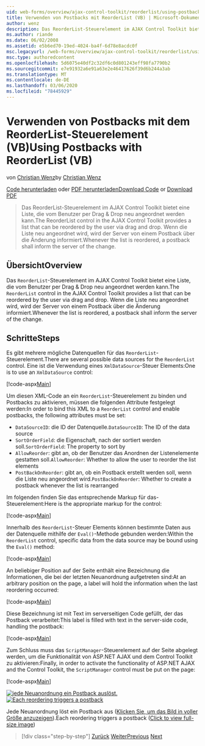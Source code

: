 ```yaml
---
uid: web-forms/overview/ajax-control-toolkit/reorderlist/using-postbacks-with-reorderlist-vb
title: Verwenden von Postbacks mit ReorderList (VB) | Microsoft-Dokumentation
author: wenz
description: Das ReorderList-Steuerelement im AJAX Control Toolkit bietet eine Liste, die vom Benutzer per Drag & Drop neu angeordnet werden kann. Wenn die Liste neu angeordnet ist, wird ein Po...
ms.author: riande
ms.date: 06/02/2008
ms.assetid: e5b6ed70-19ed-4024-ba4f-6d78e8acdc0f
msc.legacyurl: /web-forms/overview/ajax-control-toolkit/reorderlist/using-postbacks-with-reorderlist-vb
msc.type: authoredcontent
ms.openlocfilehash: 5d6075e40df2c32df6c0d801243eff98fa7790b2
ms.sourcegitcommit: e7e91932a6e91a63e2e46417626f39d6b244a3ab
ms.translationtype: MT
ms.contentlocale: de-DE
ms.lasthandoff: 03/06/2020
ms.locfileid: "78445929"
---
```

# <a name="using-postbacks-with-reorderlist-vb"></a><span data-ttu-id="bac2b-104">Verwenden von Postbacks mit dem ReorderList-Steuerelement (VB)</span><span class="sxs-lookup"><span data-stu-id="bac2b-104">Using Postbacks with ReorderList (VB)</span></span>

<span data-ttu-id="bac2b-105">von [Christian Wenz](https://github.com/wenz)</span><span class="sxs-lookup"><span data-stu-id="bac2b-105">by [Christian Wenz](https://github.com/wenz)</span></span>

<span data-ttu-id="bac2b-106">[Code herunterladen](https://download.microsoft.com/download/9/3/f/93f8daea-bebd-4821-833b-95205389c7d0/ReorderList4.vb.zip) oder [PDF herunterladen](https://download.microsoft.com/download/2/d/c/2dc10e34-6983-41d4-9c08-f78f5387d32b/reorderlist4VB.pdf)</span><span class="sxs-lookup"><span data-stu-id="bac2b-106">[Download Code](https://download.microsoft.com/download/9/3/f/93f8daea-bebd-4821-833b-95205389c7d0/ReorderList4.vb.zip) or [Download PDF](https://download.microsoft.com/download/2/d/c/2dc10e34-6983-41d4-9c08-f78f5387d32b/reorderlist4VB.pdf)</span></span>

> <span data-ttu-id="bac2b-107">Das ReorderList-Steuerelement im AJAX Control Toolkit bietet eine Liste, die vom Benutzer per Drag & Drop neu angeordnet werden kann.</span><span class="sxs-lookup"><span data-stu-id="bac2b-107">The ReorderList control in the AJAX Control Toolkit provides a list that can be reordered by the user via drag and drop.</span></span> <span data-ttu-id="bac2b-108">Wenn die Liste neu angeordnet wird, wird der Server von einem Postback über die Änderung informiert.</span><span class="sxs-lookup"><span data-stu-id="bac2b-108">Whenever the list is reordered, a postback shall inform the server of the change.</span></span>

## <a name="overview"></a><span data-ttu-id="bac2b-109">Übersicht</span><span class="sxs-lookup"><span data-stu-id="bac2b-109">Overview</span></span>

<span data-ttu-id="bac2b-110">Das `ReorderList`-Steuerelement im AJAX Control Toolkit bietet eine Liste, die vom Benutzer per Drag & Drop neu angeordnet werden kann.</span><span class="sxs-lookup"><span data-stu-id="bac2b-110">The `ReorderList` control in the AJAX Control Toolkit provides a list that can be reordered by the user via drag and drop.</span></span> <span data-ttu-id="bac2b-111">Wenn die Liste neu angeordnet wird, wird der Server von einem Postback über die Änderung informiert.</span><span class="sxs-lookup"><span data-stu-id="bac2b-111">Whenever the list is reordered, a postback shall inform the server of the change.</span></span>

## <a name="steps"></a><span data-ttu-id="bac2b-112">Schritte</span><span class="sxs-lookup"><span data-stu-id="bac2b-112">Steps</span></span>

<span data-ttu-id="bac2b-113">Es gibt mehrere mögliche Datenquellen für das `ReorderList`-Steuerelement.</span><span class="sxs-lookup"><span data-stu-id="bac2b-113">There are several possible data sources for the `ReorderList` control.</span></span> <span data-ttu-id="bac2b-114">Eine ist die Verwendung eines `XmlDataSource`-Steuer Elements:</span><span class="sxs-lookup"><span data-stu-id="bac2b-114">One is to use an `XmlDataSource` control:</span></span>

[!code-aspx[Main](using-postbacks-with-reorderlist-vb/samples/sample1.aspx)]

<span data-ttu-id="bac2b-115">Um diesen XML-Code an ein `ReorderList`-Steuerelement zu binden und Postbacks zu aktivieren, müssen die folgenden Attribute festgelegt werden:</span><span class="sxs-lookup"><span data-stu-id="bac2b-115">In order to bind this XML to a `ReorderList` control and enable postbacks, the following attributes must be set:</span></span>

- <span data-ttu-id="bac2b-116">`DataSourceID`: die ID der Datenquelle.</span><span class="sxs-lookup"><span data-stu-id="bac2b-116">`DataSourceID`: The ID of the data source</span></span>
- <span data-ttu-id="bac2b-117">`SortOrderField`: die Eigenschaft, nach der sortiert werden soll.</span><span class="sxs-lookup"><span data-stu-id="bac2b-117">`SortOrderField`: The property to sort by</span></span>
- <span data-ttu-id="bac2b-118">`AllowReorder`: gibt an, ob der Benutzer das Anordnen der Listenelemente gestatten soll.</span><span class="sxs-lookup"><span data-stu-id="bac2b-118">`AllowReorder`: Whether to allow the user to reorder the list elements</span></span>
- <span data-ttu-id="bac2b-119">`PostBackOnReorder`: gibt an, ob ein Postback erstellt werden soll, wenn die Liste neu angeordnet wird.</span><span class="sxs-lookup"><span data-stu-id="bac2b-119">`PostBackOnReorder`: Whether to create a postback whenever the list is rearranged</span></span>

<span data-ttu-id="bac2b-120">Im folgenden finden Sie das entsprechende Markup für das-Steuerelement:</span><span class="sxs-lookup"><span data-stu-id="bac2b-120">Here is the appropriate markup for the control:</span></span>

[!code-aspx[Main](using-postbacks-with-reorderlist-vb/samples/sample2.aspx)]

<span data-ttu-id="bac2b-121">Innerhalb des `ReorderList`-Steuer Elements können bestimmte Daten aus der Datenquelle mithilfe der `Eval()`-Methode gebunden werden:</span><span class="sxs-lookup"><span data-stu-id="bac2b-121">Within the `ReorderList` control, specific data from the data source may be bound using the `Eval()` method:</span></span>

[!code-aspx[Main](using-postbacks-with-reorderlist-vb/samples/sample3.aspx)]

<span data-ttu-id="bac2b-122">An beliebiger Position auf der Seite enthält eine Bezeichnung die Informationen, die bei der letzten Neuanordnung aufgetreten sind:</span><span class="sxs-lookup"><span data-stu-id="bac2b-122">At an arbitrary position on the page, a label will hold the information when the last reordering occurred:</span></span>

[!code-aspx[Main](using-postbacks-with-reorderlist-vb/samples/sample4.aspx)]

<span data-ttu-id="bac2b-123">Diese Bezeichnung ist mit Text im serverseitigen Code gefüllt, der das Postback verarbeitet:</span><span class="sxs-lookup"><span data-stu-id="bac2b-123">This label is filled with text in the server-side code, handling the postback:</span></span>

[!code-aspx[Main](using-postbacks-with-reorderlist-vb/samples/sample5.aspx)]

<span data-ttu-id="bac2b-124">Zum Schluss muss das `ScriptManager`-Steuerelement auf der Seite abgelegt werden, um die Funktionalität von ASP.NET AJAX und dem Control Toolkit zu aktivieren:</span><span class="sxs-lookup"><span data-stu-id="bac2b-124">Finally, in order to activate the functionality of ASP.NET AJAX and the Control Toolkit, the `ScriptManager` control must be put on the page:</span></span>

[!code-aspx[Main](using-postbacks-with-reorderlist-vb/samples/sample6.aspx)]

<span data-ttu-id="bac2b-125">[![jede Neuanordnung ein Postback auslöst.](using-postbacks-with-reorderlist-vb/_static/image2.png)](using-postbacks-with-reorderlist-vb/_static/image1.png)</span><span class="sxs-lookup"><span data-stu-id="bac2b-125">[![Each reordering triggers a postback](using-postbacks-with-reorderlist-vb/_static/image2.png)](using-postbacks-with-reorderlist-vb/_static/image1.png)</span></span>

<span data-ttu-id="bac2b-126">Jede Neuanordnung löst ein Postback aus ([Klicken Sie, um das Bild in voller Größe anzuzeigen](using-postbacks-with-reorderlist-vb/_static/image3.png)).</span><span class="sxs-lookup"><span data-stu-id="bac2b-126">Each reordering triggers a postback ([Click to view full-size image](using-postbacks-with-reorderlist-vb/_static/image3.png))</span></span>

> [!div class="step-by-step"]
> <span data-ttu-id="bac2b-127">[Zurück](drag-and-drop-via-reorderlist-cs.md)
> [Weiter](drag-and-drop-via-reorderlist-vb.md)</span><span class="sxs-lookup"><span data-stu-id="bac2b-127">[Previous](drag-and-drop-via-reorderlist-cs.md)
[Next](drag-and-drop-via-reorderlist-vb.md)</span></span>

